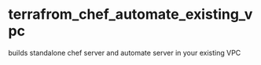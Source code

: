 # terrafrom_chef_automate_existing_vpc
builds standalone chef server and automate server in your existing VPC 
